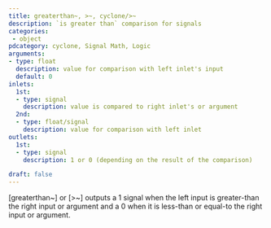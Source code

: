 ```yaml
---
title: greaterthan~, >~, cyclone/>~
description: `is greater than` comparison for signals
categories:
 - object
pdcategory: cyclone, Signal Math, Logic
arguments:
- type: float
  description: value for comparison with left inlet's input
  default: 0
inlets:
  1st:
  - type: signal
    description: value is compared to right inlet's or argument
  2nd:
  - type: float/signal
    description: value for comparison with left inlet
outlets:
  1st:
  - type: signal
    description: 1 or 0 (depending on the result of the comparison)

draft: false
---
```


[greaterthan~] or [>~] outputs a 1 signal when the left input is greater-than the right input or argument and a 0 when it is less-than or equal-to the right input or argument.

